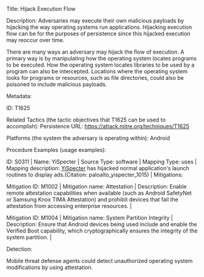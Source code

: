 Title: Hijack Execution Flow

Description: Adversaries may execute their own malicious payloads by hijacking the way operating systems run applications. Hijacking execution flow can be for the purposes of persistence since this hijacked execution may reoccur over time.

There are many ways an adversary may hijack the flow of execution. A primary way is by manipulating how the operating system locates programs to be executed. How the operating system locates libraries to be used by a program can also be intercepted. Locations where the operating system looks for programs or resources, such as file directories, could also be poisoned to include malicious payloads.

Metadata:

ID: T1625

Related Tactics (the tactic objectives that T1625 can be used to accomplish): Persistence URL: https://attack.mitre.org/techniques/T1625

Platforms (the system the adversary is operating within): Android

Procedure Examples (usage examples):

ID: S0311 | Name: YiSpecter | Source Type: software | Mapping Type: uses | Mapping description: [YiSpecter](https://attack.mitre.org/software/S0311) has hijacked normal application's launch routines to display ads.(Citation: paloalto_yispecter_1015) | Mitigations:

Mitigation ID: M1002 | Mitigation name: Attestation | Description: Enable remote attestation capabilities when available (such as Android SafetyNet or Samsung Knox TIMA Attestation) and prohibit devices that fail the attestation from accessing enterprise resources. |

Mitigation ID: M1004 | Mitigation name: System Partition Integrity | Description: Ensure that Android devices being used include and enable the Verified Boot capability, which cryptographically ensures the integrity of the system partition. |

Detection:

Mobile threat defense agents could detect unauthorized operating system modifications by using attestation.